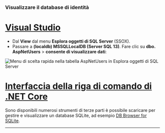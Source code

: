 ### <a name="view-the-identity-database"></a>Visualizzare il database di identità

# <a name="visual-studiotabvisual-studio"></a>[Visual Studio](#tab/visual-studio) 

* Dal **View** dal menu **Esplora oggetti di SQL Server** (SSOX).
* Passare a **(localdb) MSSQLLocalDB (Server SQL 13)**. Fare clic su **dbo. AspNetUsers** > **consente di visualizzare dati**:

![Menu di scelta rapida nella tabella AspNetUsers in Esplora oggetti di SQL Server](~/security/authentication/accconfirm/_static/ssox.png)

# <a name="net-core-clitabnetcore-cli"></a>[Interfaccia della riga di comando di .NET Core](#tab/netcore-cli)

Sono disponibili numerosi strumenti di terze parti è possibile scaricare per gestire e visualizzare un database SQLite, ad esempio [DB Browser for SQLite](http://sqlitebrowser.org/).

------
